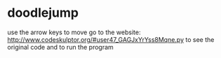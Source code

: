 # doodlejump
use the arrow keys to move 
go to the website: http://www.codeskulptor.org/#user47_GAGJxYrYss8Mqne.py
to see the original code and to run the program
